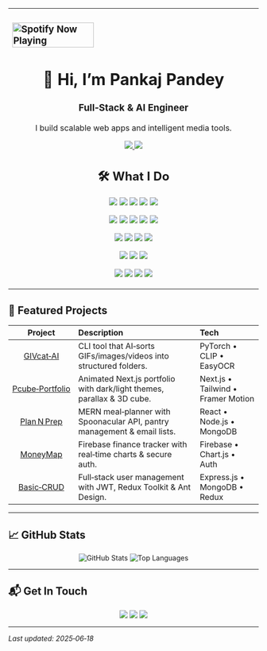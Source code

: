<table align="center">
  <tr>
    <td valign="top" width="42%">
      <h3 align="center>🎧 Now Playing on Spotify</h3>
      <a href="https://spotify-github-profile.kittinanx.com/api/view.svg?uid=s085pzbngu4arsi4vuuxo36nt&redirect=true">
        <img src="https://spotify-github-profile.kittinanx.com/api/view.svg?uid=s085pzbngu4arsi4vuuxo36nt&cover_image=true&theme=default&show_offline=false&background_color=275d38&interchange=true&bar_color=65a85f&bar_color_cover=false" alt="Spotify Now Playing" align="center />
      </a>
    </td>
    <td valign="top" width="58%">
      <h1 align="center">👋 Hi, I’m Pankaj Pandey</h1>
      <h3 align="center">Full‑Stack & AI Engineer</h3>
      <p align="center">I build scalable web apps and intelligent media tools.</p>
      <p align="center">
        <a href="https://pcube-portfolio.netlify.app">
          <img src="https://img.shields.io/badge/Portfolio-🌐-65a85f?style=for-the-badge&logo=netlify&logoColor=white"/>
        </a>
        <a href="https://github.com/icyxonyx?tab=repositories">
          <img src="https://img.shields.io/badge/Repositories-📂-86d17b?style=for-the-badge&logo=github&logoColor=white"/>
        </a>
      </p>
      <h2 align="center">🛠️ What I Do</h2>
        <p align="center">
          <img src="https://img.shields.io/badge/Next.js-000000?style=for-the-badge&logo=nextdotjs&logoColor=white"/>
          <img src="https://img.shields.io/badge/React-20232A?style=for-the-badge&logo=react&logoColor=61DAFB"/>
          <img src="https://img.shields.io/badge/TailwindCSS-38B2AC?style=for-the-badge&logo=tailwind-css&logoColor=white"/>
          <img src="https://img.shields.io/badge/Framer_Motion-000000?style=for-the-badge&logo=framer&logoColor=white"/>
          <img src="https://img.shields.io/badge/Redux_Toolkit-593D88?style=for-the-badge&logo=redux&logoColor=white"/>
        </p>
        <p align="center">
          <img src="https://img.shields.io/badge/Node.js-339933?style=for-the-badge&logo=node.js&logoColor=white"/>
          <img src="https://img.shields.io/badge/Express.js-000000?style=for-the-badge&logo=express&logoColor=white"/>
          <img src="https://img.shields.io/badge/FastAPI-009688?style=for-the-badge&logo=fastapi&logoColor=white"/>
          <img src="https://img.shields.io/badge/MongoDB-47A248?style=for-the-badge&logo=mongodb&logoColor=white"/>
          <img src="https://img.shields.io/badge/Firebase-FFCA28?style=for-the-badge&logo=firebase&logoColor=black"/>
        </p>
        <p align="center">
          <img src="https://img.shields.io/badge/PyTorch-EE4C2C?style=for-the-badge&logo=pytorch&logoColor=white"/>
          <img src="https://img.shields.io/badge/OpenAI_CLIP-20232A?style=for-the-badge&logo=openai&logoColor=white"/>
          <img src="https://img.shields.io/badge/EasyOCR-0F172A?style=for-the-badge&logo=python&logoColor=white"/>
          <img src="https://img.shields.io/badge/MoviePy-1e1e1e?style=for-the-badge&logo=python&logoColor=white"/>
        </p>
        <p align="center">
          <img src="https://img.shields.io/badge/Nodemailer-00924F?style=for-the-badge&logo=gmail&logoColor=white"/>
          <img src="https://img.shields.io/badge/Spoonacular_API-8BC34A?style=for-the-badge&logo=spring&logoColor=white"/>
          <img src="https://img.shields.io/badge/Stripe-635bff?style=for-the-badge&logo=stripe&logoColor=white"/>
        </p>
        <p align="center">
          <img src="https://img.shields.io/badge/Docker-2496ED?style=for-the-badge&logo=docker&logoColor=white"/>
          <img src="https://img.shields.io/badge/AWS_ECS-232F3E?style=for-the-badge&logo=amazonaws&logoColor=FF9900"/>
          <img src="https://img.shields.io/badge/Vercel-000000?style=for-the-badge&logo=vercel&logoColor=white"/>
          <img src="https://img.shields.io/badge/Netlify-00C7B7?style=for-the-badge&logo=netlify&logoColor=white"/>
        </p>
    </td>
  </tr>
</table>


## 🚀 Featured Projects

| Project | Description | Tech |
|:---:|:---|:---|
| [GIVcat‑AI](https://github.com/icyxonyx/GIVcat-AI) | CLI tool that AI‑sorts GIFs/images/videos into structured folders. | PyTorch • CLIP • EasyOCR |
| [Pcube‑Portfolio](https://github.com/icyxonyx/Pcube-Portfolio) | Animated Next.js portfolio with dark/light themes, parallax & 3D cube. | Next.js • Tailwind • Framer Motion |
| [Plan N Prep](https://github.com/icyxonyx/Plan-N-Prep) | MERN meal‑planner with Spoonacular API, pantry management & email lists. | React • Node.js • MongoDB |
| [MoneyMap](https://github.com/icyxonyx/MoneyMap) | Firebase finance tracker with real‑time charts & secure auth. | Firebase • Chart.js • Auth |
| [Basic‑CRUD](https://github.com/icyxonyx/Basic-CRUD) | Full‑stack user management with JWT, Redux Toolkit & Ant Design. | Express.js • MongoDB • Redux |

---

## 📈 GitHub Stats

<div align="center">
  <img src="https://github-readme-stats.vercel.app/api?username=icyxonyx&theme=dark&show_icons=true&hide_border=true" alt="GitHub Stats" />
  <img src="https://github-readme-stats.vercel.app/api/top-langs/?username=icyxonyx&theme=dark&hide_border=true&layout=compact" alt="Top Languages" />
</div>

---

## 📬 Get In Touch

<p align="center">
  <a href="mailto:p2pp007@gmail.com"><img src="https://img.shields.io/badge/✉️-Email-86d17b?style=for-the-badge&logo=gmail&logoColor=white"/></a>
  <a href="https://www.linkedin.com/in/icyxonyx"><img src="https://img.shields.io/badge/🔗-LinkedIn-65a85f?style=for-the-badge&logo=linkedin&logoColor=white"/></a>
  <a href="https://pcube-portfolio.netlify.app/resume.pdf"><img src="https://img.shields.io/badge/📄-Resume-86d17b?style=for-the-badge&logo=adobeacrobatreader&logoColor=white"/></a>
</p>

---

_Last updated: 2025‑06‑18_
